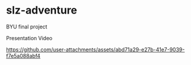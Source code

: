 # slz-adventure
BYU final project

Presentation Video

https://github.com/user-attachments/assets/abd71a29-e27b-41e7-9039-f7e5a088abf4


